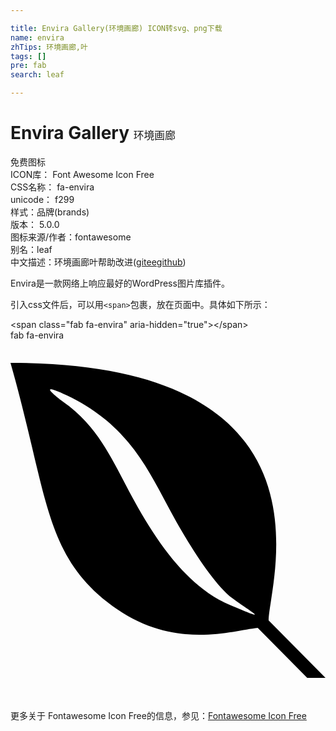 ```yaml
---

title: Envira Gallery(环境画廊) ICON转svg、png下载
name: envira
zhTips: 环境画廊,叶
tags: []
pre: fab
search: leaf

---
```


# Envira Gallery  <small style="font-size: 60%;font-weight: 100">环境画廊</small>


<div class="detail-page">
<p>
<span><span class="badge-success badge">免费图标</span> </span>
<br/>
<span>
ICON库：
<span class="badge-secondary badge">Font Awesome Icon Free</span> 
</span>
<br/>
<span>
CSS名称：
<span class="badge-secondary badge">fa-envira</span> 
</span>
<br/>
<span>
unicode：
<span class="badge-secondary badge">f299</span> 
<copy-btn content='f299' btn-title=""></copy-btn>
<copy-btn :content='String.fromCodePoint(parseInt("f299", 16))' btn-title="复制U"></copy-btn>
</span><br/><span>样式：<span class="badge-light badge">品牌(brands)</span></span>
<br/>
<span>
版本：
<span class="badge-secondary badge">5.0.0</span> 
</span>
<br/>
<span>图标来源/作者：<span class="badge-light badge">fontawesome</span></span> 
<br/>
<span>别名：<span class="badge-light badge">leaf</span></span><br/><span class="zh-detail">中文描述：<span class="badge-primary badge">环境画廊</span><span class="badge-primary badge">叶</span><span class="help-link"><span>帮助改进</span>(<a href="https://gitee.com/liuwave/icon-helper/edit/master/json/fontawesome/brands/envira.json" target="_blank" rel="noopener noreferrer">gitee</a><a href="https://github.com/liuwave/icon-helper/edit/master/json/fontawesome/brands/envira.json" target="_blank" rel="noopener noreferrer">github</a></span>)</span><br/>
</p>
</div><div class="description description alert alert-light">Envira是一款网络上响应最好的WordPress图片库插件。</div>
<div class="alert alert-dark">
  <i class="fab fa-envira fa-xs"></i>
  <i class="fab fa-envira fa-sm"></i>
  <i class="fab fa-envira fa-lg"></i>
  <i class="fab fa-envira fa-2x"></i>
  <i class="fab fa-envira fa-3x"></i>
  <i class="fab fa-envira fa-5x"></i>
  <i class="fab fa-envira fa-7x"></i>
</div>
<div>
  <p>引入css文件后，可以用<code>&lt;span&gt;</code>包裹，放在页面中。具体如下所示：    
  </p>
  <div class="alert alert-primary" style="font-size: 14px">
    &lt;span class="fab fa-envira" aria-hidden="true"&gt;&lt;/span&gt;
    <copy-btn content='<span class="fab fa-envira" aria-hidden="true"></span>'></copy-btn>
  </div>
  <div class="alert alert-secondary">
    <i class="fab fa-envira"
    style="font-size: 24px"
    aria-hidden="true"></i> fab fa-envira
    <copy-btn content="fab fa-envira" btn-title="复制图标名称"></copy-btn>
  </div>
</div>
<div id="svg" class="svg-wrap">
<svg xmlns="http://www.w3.org/2000/svg" viewBox="0 0 448 512"><path d="M0 32c477.6 0 366.6 317.3 367.1 366.3L448 480h-26l-70.4-71.2c-39 4.2-124.4 34.5-214.4-37C47 300.3 52 214.7 0 32zm79.7 46c-49.7-23.5-5.2 9.2-5.2 9.2 45.2 31.2 66 73.7 90.2 119.9 31.5 60.2 79 139.7 144.2 167.7 65 28 34.2 12.5 6-8.5-28.2-21.2-68.2-87-91-130.2-31.7-60-61-118.6-144.2-158.1z"/></svg>
</div>
<detail full-name='fa-envira'></detail>
    
<div><p>更多关于  Fontawesome Icon Free的信息，参见：<a target="_blank" href="https://iconhelper.cn/fontawesome.html">Fontawesome Icon Free</a>
</p></div>
